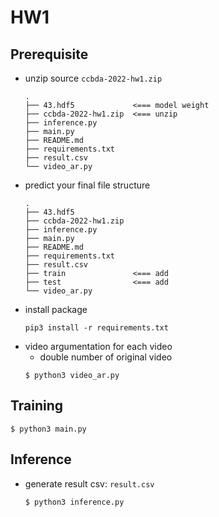 # HW1

## Prerequisite

* unzip source ```ccbda-2022-hw1.zip```
    ```
    .
    ├── 43.hdf5             <=== model weight
    ├── ccbda-2022-hw1.zip  <=== unzip
    ├── inference.py
    ├── main.py
    ├── README.md
    ├── requirements.txt
    ├── result.csv
    └── video_ar.py
    ```
* predict your final file structure
    ```
    .
    ├── 43.hdf5
    ├── ccbda-2022-hw1.zip  
    ├── inference.py
    ├── main.py
    ├── README.md
    ├── requirements.txt
    ├── result.csv
    ├── train               <=== add
    ├── test                <=== add
    └── video_ar.py
    ```
* install package
    ```
    pip3 install -r requirements.txt 
    ```
* video argumentation for each video
    * double number of original video
    ```
    $ python3 video_ar.py
    ```

## Training

```
$ python3 main.py
```

## Inference

* generate result csv: ```result.csv```
    ```
    $ python3 inference.py
    ```